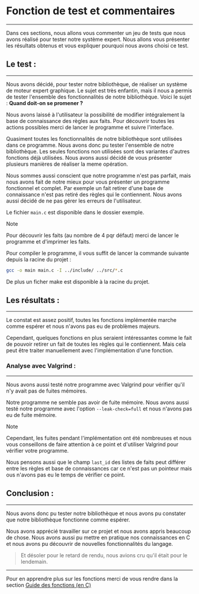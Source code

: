 # Fonction de test et commentaires

---
Dans ces sections, nous allons vous commenter un jeu de tests que nous avons réalisé pour tester notre système expert. Nous allons vous présenter les résultats obtenus et vous expliquer pourquoi nous avons choisi ce test.

## Le test :

---
Nous avons décidé, pour tester notre bibliothèque, de réaliser un système de moteur expert graphique. Le sujet est très enfantin, mais il nous a permis de tester l'ensemble des fonctionnalités de notre bibliothèque. Voici le sujet : **Quand doit-on se promener ?**

Nous avons laissé à l'utilisateur la possibilité de modifier intégralement la base de connaissance des règles aux faits. Pour découvrir toutes les actions possibles merci de lancer le programme et suivre l'interface.

Quasiment toutes les fonctionnalités de notre bibliothèque sont utilisées dans ce programme. Nous avons donc pu tester l'ensemble de notre bibliothèque. Les seules fonctions non utilisées sont des variantes d'autres fonctions déjà utilisées. Nous avons aussi décidé de vous présenter plusieurs manières de réaliser la meme opération.

Nous sommes aussi conscient que notre programme n'est pas parfait, mais nous avons fait de notre mieux pour vous présenter un programme fonctionnel et complet. Par exemple un fait retirer d'une base de connaissance n'est pas retiré des règles qui le contiennent. Nous avons aussi décidé de ne pas gérer les erreurs de l'utilisateur.

Le fichier `main.c` est disponible dans le dossier exemple.

>[!NOTE]
> 
> Pour découvrir les faits (au nombre de 4 pqr défaut) merci de lancer le programme et d'imprimer les faits.

Pour compiler le programme, il vous suffit de lancer la commande suivante depuis la racine du projet :
```bash
gcc -o main main.c -I ../include/ ../src/*.c
```
De plus un ficher make est disponible à la racine du projet.

## Les résultats :

---
Le constat est assez positif, toutes les fonctions implémentée marche comme espérer et nous n'avons pas eu de problèmes majeurs.

Cependant, quelques fonctions en plus seraient intéressantes comme le fait de pouvoir retirer un fait de toutes les règles qui le contiennent. Mais cela peut être traiter manuellement avec l'implémentation d'une fonction.

### Analyse avec Valgrind :

---
Nous avons aussi testé notre programme avec Valgrind pour vérifier qu'il n'y avait pas de fuites mémoires. 

Notre programme ne semble pas avoir de fuite mémoire. Nous avons aussi testé notre programme avec l'option `--leak-check=full` et nous n'avons pas eu de fuite mémoire.
>[!NOTE]
> 
> Cependant, les fuites pendant l'implémentation ont été nombreuses et nous vous conseillons de faire attention à ce point et d'utiliser Valgrind pour vérifier votre programme.

Nous pensons aussi que le champ `last_id` des listes de faits peut différer entre les règles et base de connaissances car ce n'est pas un pointeur mais ous n'avons pas eu le temps de vérifier ce point.

## Conclusion :

---
Nous avons donc pu tester notre bibliothèque et nous avons pu constater que notre bibliothèque fonctionne comme espérer.

Nous avons apprécié travailler sur ce projet et nous avons appris beaucoup de chose. Nous avons aussi pu mettre en pratique nos connaissances en C et nous avons pu découvrir de nouvelles fonctionnalités du langage.

>Et désoler pour le retard de rendu, nous avions cru qu'il était pour le lendemain.

---
Pour en apprendre plus sur les fonctions merci de vous rendre dans la section [Guide des fonctions (en C)](Function.md)
